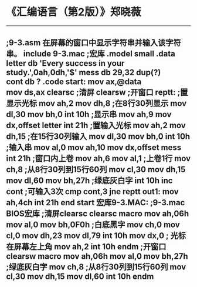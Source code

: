 # 《汇编语言（第2版）》郑晓薇

----

  ;9-3.asm  在屏幕的窗口中显示字符串并输入该字符串。
include 9-3.mac                    ;宏库
.model small
.data
letter db 'Every success in your study.',0ah,0dh,'$'
mess  db 29,32 dup(?)        
cont db ?
.code
start:
mov ax,@data            
mov ds,ax
clearsc                            ;清屏
clearsw                            ;开窗口
reptt:
;置显示光标
mov ah,2
mov dh,8                            ;在8行30列显示
mov dl,30
mov bh,0
int 10h
;显示串
mov ah,9
mov dx,offset letter
int 21h
;置输入光标
mov ah,2
mov dh,15                            ;在15行30列输入
mov dl,30
mov bh,0
int 10h
;输入串
mov al,0
mov ah,10
mov dx,offset mess
int 21h
;窗口内上卷
mov ah,6
mov al,1                            ;上卷1行
mov ch,8                            ;从8行30列到15行60列
mov cl,30
mov dh,15
mov dl,60
mov bh,27h                        ;绿底灰白字
int 10h
inc cont                            ;可输入3次
cmp cont,3
jne reptt
out1:
mov ah,4ch
int 21h
end start
宏库9-3.MAC: 
;9-3.mac BIOS宏库
;清屏clearsc
clearsc macro
mov ah,06h
mov al,0
mov bh,0F0h                            ;白底黑字
mov ch,0
mov cl,0
mov dh,23
mov dl,79
int 10h
mov dx,0                            ; 光标在屏幕左上角
mov ah,2
int 10h
endm
;开窗口                    
clearsw macro
mov ah,06h
mov al,0
mov bh,27h                            ;绿底灰白字
mov ch,8                            ;从8行30列到15行60列
mov cl,30
mov dh,15
mov dl,60
int 10h
endm
-----
